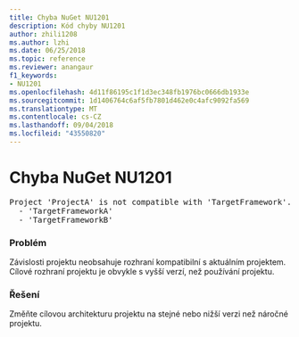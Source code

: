 ```yaml
---
title: Chyba NuGet NU1201
description: Kód chyby NU1201
author: zhili1208
ms.author: lzhi
ms.date: 06/25/2018
ms.topic: reference
ms.reviewer: anangaur
f1_keywords:
- NU1201
ms.openlocfilehash: 4d11f86195c1f1d3ec348fb1976bc0666db1933e
ms.sourcegitcommit: 1d1406764c6af5fb7801d462e0c4afc9092fa569
ms.translationtype: MT
ms.contentlocale: cs-CZ
ms.lasthandoff: 09/04/2018
ms.locfileid: "43550820"
---
```

# <a name="nuget-error-nu1201"></a>Chyba NuGet NU1201

<pre>Project 'ProjectA' is not compatible with 'TargetFramework'. Project 'ProjectA' supports:<br/>  - 'TargetFrameworkA'<br/>  - 'TargetFrameworkB'</pre>

### <a name="issue"></a>Problém
Závislosti projektu neobsahuje rozhraní kompatibilní s aktuálním projektem. Cílové rozhraní projektu je obvykle s vyšší verzí, než používání projektu.

### <a name="solution"></a>Řešení
Změňte cílovou architekturu projektu na stejné nebo nižší verzi než náročné projektu.

